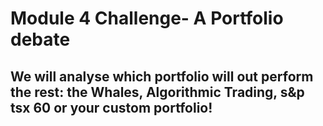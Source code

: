# Module 4 Challenge- A Portfolio debate
## We will analyse which portfolio will out perform the rest: the Whales, Algorithmic Trading, s&p tsx 60 or your custom portfolio!
